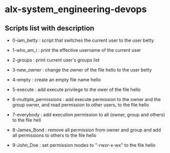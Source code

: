 # alx-system_engineering-devops

## Scripts list with description

* 0-iam_betty : script that switches the current user to the user betty

* 1-who_am_i : print the effective username of the current user

* 2-groups : print current user's groups list

* 3-new_owner : change the owner of the file hello to the user betty

* 4-empty : create an empty file name hello

* 5-execute : add execute privilege to the ower of the file hello

* 6-multiple_permissions : add execute permission to the owner and the group owner, and read permission to other users, to the file hello

* 7-everybody : add execution permission to all (owner, group and others) to the file hell

* 8-James_Bond : remove all permission from owner and group and add all permissions to others to the file hello

* 9-John_Doe : set permission modes to "-rwxr-x-wx" to the file hello

